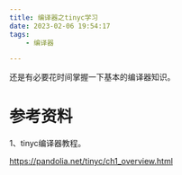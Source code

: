 ```yaml
---
title: 编译器之tinyc学习
date: 2023-02-06 19:54:17
tags:
	- 编译器

---
```




还是有必要花时间掌握一下基本的编译器知识。



# 参考资料

1、tinyc编译器教程。

https://pandolia.net/tinyc/ch1_overview.html  